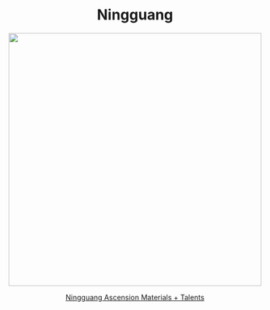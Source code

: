 <body>
  <div align="center">
    <h1> Ningguang </h1>
<img src="https://static.wikia.nocookie.net/genshin-impact/images/b/b4/Personagem_Ningguang_Desejo.png/revision/latest?cb=20220907160901&path-prefix=pt-br" width=500>
<p></p>
<a href="">Ningguang Ascension Materials + Talents</a><br>
  
  </div>
</body>
